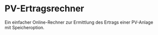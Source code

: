 # PV-Ertragsrechner

Ein einfacher Online-Rechner zur Ermittlung des Ertrags einer PV-Anlage mit Speicheroption.